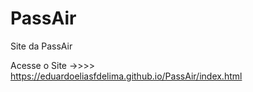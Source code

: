 # PassAir
Site da PassAir

Acesse o Site ->>>> https://eduardoeliasfdelima.github.io/PassAir/index.html

